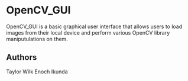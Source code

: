 # OpenCV_GUI

OpenCV_GUI is a basic graphical user interface that allows users to load images from their local device and perform various OpenCV library maniputulations on them.

## Authors

Taylor Wilk
Enoch Ikunda